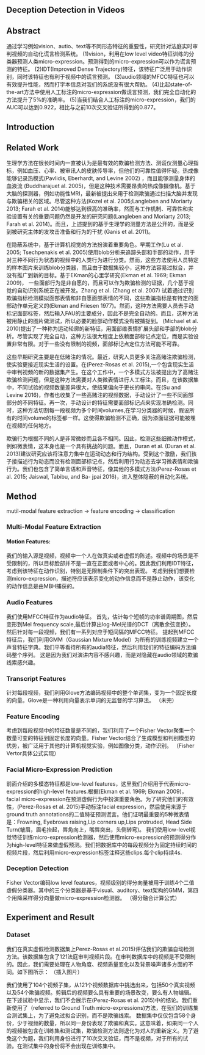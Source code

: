 ## Deception Detection in Videos 

## Abstract
通过学习例如vision、autio、text等不同形态特征的重要性，研究针对法庭实时审判视频的自动化谎言检测系统。
(1)vision，利用在low level video特征训练的分类器预测人类micro-expression。预测得到的micro-expression可以作为谎言预测的特征。
(2)IDT(Improved Dense Trajectory)特征，该特征广泛用于动作识别，同时该特征也有利于视频中的谎言预测。
(3)audio领域的MFCC特征也可以有效提升性能，然而打字本信息对我们的系统没有很大帮助。
(4)比起state-of-the-art方法中使用人工标注的micro-expression做谎言预测，我们完全自动化的方法提升了5%的准确率。
(5)当我们结合人工标注的micro-expression，我们的AUC可以达到0.922，相比与之前10次交叉验证所得到的0.877。


## Introduction



## Related Work

生理学方法在很长时间内一直被认为是最有效的欺骗检测方法、测谎仪测量心理指标，例如血压、心率、被审讯人的皮肤传导率，但他们的可靠性值得怀疑。热成像能够记录热模式(Pavlidis, Eberhardt, and Levine 2002) ，而且能够测量身体的血液流 (Buddharajuet al. 2005)，但是这种技术需要昂贵的热成像摄像机。基于大脑的探测器，例如功能性MRI，最新被提出来用于检测欺骗通过扫描大脑并发现与欺骗相关的区域。尽管这种方法(Kozel et al. 2005;Langleben and Moriarty 2013; Farah et al. 2014)能够达到很高的准确率，然而与工作机制、可靠性和实验设置有关的重要问题仍然是开发的研究问题(Langleben and Moriarty 2013; Farah et al. 2014)。而且，上述提到的基于生理学的测量方法是公开的，而是受到被研究主体的发攻击准备和行为的干扰 (Ganis et al. 2011)。

在隐蔽系统中，基于计算机视觉的方法扮演着重要角色。早期工作(Lu et al. 2005; Tsechpenakis et al. 2005)使用blob分析来追踪头部和手部的动作，用于对三种不同行为状态的视频中的人类行为进行分类。然而，这些方法使用人员特定的样本图片来训练blob分类器，而且由于数据集较小，这种方法容易过拟合，并没有推广到新的目标。基于EKman的心里学研究(Ekman et al. 1969; Ekman 2009)， 一些面部行为是非自愿的，而且可以作为欺骗检测的证据，几个基于视觉的自动识别系统正在被开发。Zhang et al. (Zhang et al. 2007) 试着通过识别欺骗指标检测模拟面部表情和非自愿面部表情的不同，这些欺骗指标是有特定的面部动作单元定义的(Ekman and Friesen 1977)。然而，这种方法需要人员去手动标记面部标签，然后输入FAU的主要成分，因此不是完全自动的。而且，这种方法被用静止的图片做测试，所以必要的脸部动作模式没有被捕捉到。 (Michael et al. 2010)提出了一种称为运动轮廓的新特征，用面部维表情扩展头部和手部的blob分析。尽管实现了完全自动，这种方法很大程度上依赖面部标记点定位，而是实验设置非常有限。对于一些没有限制的视频，面部标记点定位方法可能不可靠。

这些早期研究主要是在低赌注的情况。最近，研究人员更多关注高赌注欺骗检测，使实验更接近现实生活的设置。在(Perez-Rosas et al. 2015),一个包含现实生活中审判视频的新的数据集产生。在这个工作中，一个多模式方法被提出为了高赌注欺骗检测问题，但是这种方法需要对人类微表情进行人工标注。而且，在该数据集中，不同试验的视频数量差异很大，使结果偏向于更长的审问。在(Su and Levine 2016)，作者也收集了一些高赌注的视频数据，手动设计了一些不同面部部分的不同特征。再一次，手动设计的特征需要面部标记点来实现准确检测。同时，这种方法切割每一段视频为多个时间volumes,在学习分类器的时候，假设所有的时间volume的标签都一样。这使得欺骗检测不正确，因为漆面证据可能被埋在视频的任何地方。

欺骗行为根据不同的人是非常微妙而且各不相同。因此，检测这些细微动作模式，例如微表情，这本身也是一个具有挑战的问题。而且，Duran et al. (Duran et al. 2013)建议研究应该将注意力集中在运动动态和行为结构。受到这个激励，我们孩子接描述行为动态而没有检测面部标记点，然后利用行为动态去学习微表情和欺骗行为。我们也包含了简单言语和声音特征，像其他的多模式方法(Perez-Rosas et al. 2015; Jaiswal, Tabibu, and Ba- jpai 2016)，进入整体隐蔽的自动化系统。


## Method

mutil-modal feature extraction -> feature encoding -> classification

### Multi-Modal Feature Extraction

#### Motion Features:
我们的输入源是视频，视频中一个人在做真实或者虚假的陈述。视频中的场景是不受限制的，所以目标脸部并不是一直在正面或者中心的。因此我们利用IDT特征，考虑到该特征在动作识别，特别是无限制条件下的突出表现。
考虑到我们想要检测micro-expression，描述符应该表示变化的动作信息而不是静止动作，该变化的动作信息是由MBH捕获的。    


### Audio Features

我们使用MFCC特征作为audio特征。
首先，估计每个短帧的功率谱周期图，然后变形到Mel frequency scale,最后计算出log-Mel光谱的DCT（离散余弦变换）。然后针对每一段视频，我们有一系列对应于短间隔的MFCC特征。
提起到MFCC特征后，我们利用GMM（Gaussian Mixture Model）为所有的训练视频建立一个声音特征字典。我们平等看待所有的audia特征，然后利用我们的特征编码方法编码整个序列。
这是因为我们对演讲内容不感兴趣，而是对隐藏在audio领域的欺骗线索感兴趣。

### Transcript Features
针对每段视频，我们利用Glove方法编码视频中的整个单词集，变为一个固定长度的向量。Glove是一种利用向量表示单词的无监督的学习算法。
（未完）

### Feature Encoding

考虑到每段视频中的特征数量是不同的，我们利用了一个Fisher Vector聚集一个数量可变的特征到固定长度的向量。Fisher Vector结合了生成模型和判别模型的优势，被广泛用于其他的计算机视觉实验，例如图像分类，动作识别。
（Fisher Vertor具体公式实现）


### Facial Micro-Expression Prediction

前面介绍的多模态特征都是low-level features，这里我们介绍用于代表micro-expression的high-level features.根据(Ekman et
al. 1969; Ekman 2009)，facial micro-expression在预测虚假行为中扮演重要角色。为了研究他们的有效性，(Perez-Rosas et al. 2015)手动标注facial expression，然后使用来源于ground truth annotations的二值特征预测谎言。他们证明最重要的5种微表情是：Frowning, Eyebrows raising,Lip corners up,Lips protruded, Head Side Turn(皱眉，眉毛抬起，唇角向上，嘴唇突出，头侧转弯)。
我们使用low-level视觉特征训练micro-expression检测器，然后使用micro-expression的预测得分作为high-level特征来做虚假预测。我们把数据库中的每段视频分为固定持续时间的视频片段，然后利用micro-expression标签注释这些clips.每个clip持续4s.

### Deception Detection

Fisher Vector编码low level features，视频级别的得分向量被用于训练4个二值虚假分类器。其中的三个分类器是基于visual、auditory、text架构的GMM，第四个用降采样得分向量做micro-expression检测器。
（得分融合计算公式）

## Experiment and Result

### Dataset
我们在真实虚假检测数据集上Perez-Rosas et al.2015)评估我们的欺骗自动检测方法。该数据集包含了121法庭审判视频片段。在审判数据库中的视频是不受限制的。因此，我们需要处理在人物角度、视频质量变化以及背景噪声诸多方面的不同。如下图所示：
（插入图片）

我们使用了104个视频子集，从121个视频数据库中挑选出来，包括50个真实视频以及54个欺骗视频。剪辑后的视频要么具有重要的场景改变，要么有人物编辑。在下述试验中显示，我们不会展示在(Perez-Rosas et al. 2015)中的结论。我们重新使用了（referred to Ground Truth micro-expressions)方法，在我们的训练集合测试集上，为了避免过拟合识别，而不是欺骗线索。
数据集中仅仅包含58个身份，少于视频的数量，所以同一身份表现了欺骗和真实。这意味着，如果同一个人的视频被包含在训练集和测试集，欺骗检测方法则退化为对人的重新定义。为了避免这个为题，我们利用身份进行了10次交叉验证，而不是视频，对于所有的试验。在测试集中的身份将不会出现在训练集中。












    
